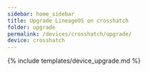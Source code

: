 ```yaml
---
sidebar: home_sidebar
title: Upgrade LineageOS on crosshatch
folder: upgrade
permalink: /devices/crosshatch/upgrade/
device: crosshatch
---
```

{% include templates/device_upgrade.md %}
